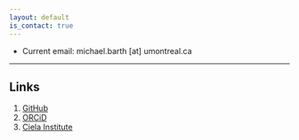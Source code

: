 ```yaml
---
layout: default
is_contact: true
---
```


* Current email: michael.barth [at] umontreal.ca

---

## Links

1. [GitHub](https://github.com/mjyb16)
2. [ORCiD](https://orcid.org/0000-0001-5200-4095)
3. [Ciela Institute](https://ciela.science/)
